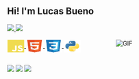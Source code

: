 ## Hi! I'm Lucas Bueno
 <div>
  <a href="https://github.com/LucasBueno20">
  <img height="165em" src="https://github-readme-stats.vercel.app/api?username=LucasBueno20&show_icons=true&theme=midnight-purple&include_all_commits=true&count_private=true"/>
  <img height="165em" src="https://github-readme-stats.vercel.app/api/top-langs/?username=LucasBueno20&layout=compact&langs_count=16&theme=midnight-purple"/>
</div>
<div style="display: inline_block"><br>
  <img align="center" alt="Rafa-Js" height="30" width="40" src="https://raw.githubusercontent.com/devicons/devicon/master/icons/javascript/javascript-plain.svg">
  <img align="center" alt="Rafa-HTML" height="30" width="40" src="https://raw.githubusercontent.com/devicons/devicon/master/icons/html5/html5-original.svg">
  <img align="center" alt="Rafa-CSS" height="30" width="40" src="https://raw.githubusercontent.com/devicons/devicon/master/icons/css3/css3-original.svg">
  <img align="center" alt="Rafa-Python" height="30" width="40" src="https://raw.githubusercontent.com/devicons/devicon/master/icons/python/python-original.svg">
  <img align="right" alt="GIF" height="200" width="250" src="https://i.pinimg.com/originals/e4/26/70/e426702edf874b181aced1e2fa5c6cde.gif">
</div>
  
  ##
 
<div> 
  <a href="https://www.instagram.com/lucasbueno20/" target="_blank"><img src="https://img.shields.io/badge/-Instagram-%23E4405F?style=for-the-badge&logo=instagram&logoColor=white" target="_blank"></a>
  <a href = "mailto: lucasbueno783@gmail.com"><img src="https://img.shields.io/badge/-Gmail-%23333?style=for-the-badge&logo=gmail&logoColor=white" target="_blank"></a>
  <a href="https://www.linkedin.com/in/lucas-barbosa-bueno-6367b8191/" target="_blank"><img src="https://img.shields.io/badge/-LinkedIn-%230077B5?style=for-the-badge&logo=linkedin&logoColor=white" target="_blank"></a> 
 
 
</div>
